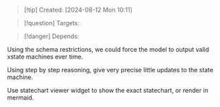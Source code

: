 
>[!tip] Created: [2024-08-12 Mon 10:11]

>[!question] Targets: 

>[!danger] Depends: 

Using the schema restrictions, we could force the model to output valid xstate machines ever time.

Using step by step reasoning, give very precise little updates to the state machine.

Use statechart viewer widget to show the exact statechart, or render in mermaid.